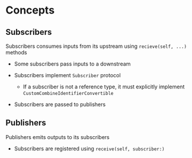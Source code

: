 # Concepts

## Subscribers

Subscribers consumes inputs from its upstream using `recieve(self, ...)` methods

- Some subscribers pass inputs to a downstream

- Subscribers implement `Subscriber` protocol
  - If a subscriber is not a reference type, it must explicitly implement
    `CustomCombineIdentifierConvertible`
- Subscribers are passed to publishers

## Publishers

Publishers emits outputs to its subscribers

- Subscribers are registered using `receive(self, subscriber:)`
